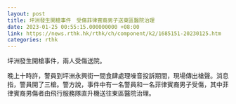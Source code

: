 ```yaml
---
layout: post
title: 坪洲發生開槍事件　受傷菲律賓裔男子送東區醫院治理
date: 2023-01-25 00:55:15.000000000 +08:00
link: https://news.rthk.hk/rthk/ch/component/k2/1685151-20230125.htm
categories: rthk
---
```


坪洲發生開槍事件，兩人受傷送院。

晚上十時許，警員到坪洲永興街一間食肆處理噪音投訴期間，現場傳出槍聲。消息指，警員開了三槍。警方說，事件中有一名警員和一名菲律賓裔男子受傷，其中菲律賓裔男傷者由飛行服務隊直升機送往東區醫院治理。
